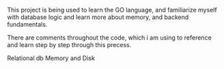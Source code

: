 This project is being used to learn the GO language,
and familiarize myself with database logic and learn more about memory, and backend fundamentals.

There are comments throughout the code, which i am using to reference and learn step by step through this precess.

Relational db
Memory and Disk

